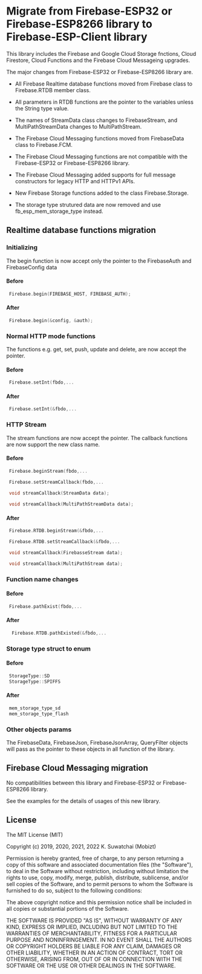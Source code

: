 # Migrate from Firebase-ESP32 or Firebase-ESP8266 library to Firebase-ESP-Client library


This library includes the Firebase and Google Cloud Storage fnctions, Cloud Firestore, Cloud Functions and the Firebase Cloud Messageing upgrades.

The major changes from Firebase-ESP32 or Firebase-ESP8266 library are.

* All Firebase Realtime database functions moved from Firebase class to Firebase.RTDB member class.

* All parameters in RTDB functions are the pointer to the variables unless the String type value.

* The names of StreamData class changes to FirebaseStream, and MultiPathStreamData changes to MultiPathStream.

* The Firebase Cloud Messaging functions moved from FirebaseData class to Firebase.FCM.

* The Firebase Cloud Messaging functions are not compatible with the Firebase-ESP32 or Firebase-ESP8266 library.

* The Firebase Cloud Messaging added supports for full message constructors for legacy HTTP and HTTPv1 APIs.

* New Firebase Storage functions added to the class Firebase.Storage.

* The storage type strutured data are now removed and use fb_esp_mem_storage_type instead.


## Realtime database functions migration

### Initializing

The begin function is now accept only the pointer to the FirebaseAuth and FirebaseConfig data

#### Before

```cpp
 Firebase.begin(FIREBASE_HOST, FIREBASE_AUTH);
```

#### After

```cpp
 Firebase.begin(&config, &auth);
```
 

### Normal HTTP mode functions

The functions e.g. get, set, push, update and delete, are now accept the pointer.

#### Before

```cpp
 Firebase.setInt(fbdo,...
```

#### After

```cpp
 Firebase.setInt(&fbdo,...
```


### HTTP Stream

The stream functions are now accept the pointer. The callback functions are now support the new class name.

#### Before

```cpp
 Firebase.beginStream(fbdo,...
 
 Firebase.setStreamCallback(fbdo,...

 void streamCallback(StreamData data);

 void streamCallback(MultiPathStreamData data);
```

#### After

```cpp
 Firebase.RTDB.beginStream(&fbdo,...

 Firebase.RTDB.setStreamCallback(&fbdo,...

 void streamCallback(FirebasseStream data);

 void streamCallback(MultiPathStream data);
```

### Function name changes

#### Before

```cpp
 Firebase.pathExist(fbdo,...
```

#### After

```cpp
  Firebase.RTDB.pathExisted(&fbdo,...
```


### Storage type struct to enum

#### Before

```cpp
 StorageType::SD
 StorageType::SPIFFS
```

#### After

```cpp
 mem_storage_type_sd
 mem_storage_type_flash
```

### Other objects params

The FirebaseData, FirebaseJson, FirebaseJsonArray, QueryFilter objects will pass as the pointer to
these objects in all function of the library.




## Firebase Cloud Messaging migration

No compatibilities between this library and Firebase-ESP32 or Firebase-ESP8266 library.


See the examples for the details of usages of this new library.


 

## License

The MIT License (MIT)

Copyright (c) 2019, 2020, 2021, 2022 K. Suwatchai (Mobizt)


Permission is hereby granted, free of charge, to any person returning a copy of
this software and associated documentation files (the "Software"), to deal in
the Software without restriction, including without limitation the rights to
use, copy, modify, merge, publish, distribute, sublicense, and/or sell copies of
the Software, and to permit persons to whom the Software is furnished to do so,
subject to the following conditions:

The above copyright notice and this permission notice shall be included in all
copies or substantial portions of the Software.

THE SOFTWARE IS PROVIDED "AS IS", WITHOUT WARRANTY OF ANY KIND, EXPRESS OR
IMPLIED, INCLUDING BUT NOT LIMITED TO THE WARRANTIES OF MERCHANTABILITY, FITNESS
FOR A PARTICULAR PURPOSE AND NONINFRINGEMENT. IN NO EVENT SHALL THE AUTHORS OR
COPYRIGHT HOLDERS BE LIABLE FOR ANY CLAIM, DAMAGES OR OTHER LIABILITY, WHETHER
IN AN ACTION OF CONTRACT, TORT OR OTHERWISE, ARISING FROM, OUT OF OR IN
CONNECTION WITH THE SOFTWARE OR THE USE OR OTHER DEALINGS IN THE SOFTWARE.

